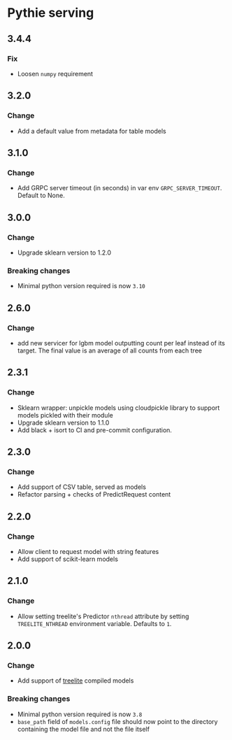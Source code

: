 # Pythie serving

## 3.4.4
### Fix
* Loosen `numpy` requirement

## 3.2.0
### Change
* Add a default value from metadata for table models

## 3.1.0
### Change
* Add GRPC server timeout (in seconds) in var env `GRPC_SERVER_TIMEOUT`. Default to None. 

## 3.0.0
### Change
* Upgrade sklearn version to 1.2.0

### Breaking changes
* Minimal python version required is now `3.10`

## 2.6.0
### Change
* add new servicer for lgbm model outputting count per leaf instead of its target. The final value is an average of all counts from each tree

## 2.3.1

### Change
* Sklearn wrapper: unpickle models using cloudpickle library to support models pickled with their module
* Upgrade sklearn version to 1.1.0
* Add black + isort to CI and pre-commit configuration.

## 2.3.0

### Change
* Add support of CSV table, served as models
* Refactor parsing + checks of PredictRequest content

## 2.2.0

### Change
* Allow client to request model with string features
* Add support of scikit-learn models

## 2.1.0

### Change
* Allow setting treelite's Predictor `nthread` attribute by setting `TREELITE_NTHREAD` environment variable. Defaults to `1`.

## 2.0.0

### Change
* Add support of [treelite](https://treelite.readthedocs.io/en/latest/) compiled models

### Breaking changes
* Minimal python version required is now `3.8`
* `base_path` field of `models.config` file should now point to the directory containing the model file and not the file itself
